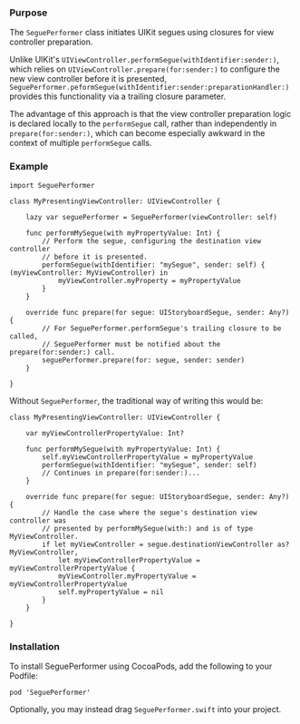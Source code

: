 ### Purpose

The `SeguePerformer` class initiates UIKit segues using closures for view controller preparation.

Unlike UIKit's  `UIViewController.performSegue(withIdentifier:sender:)`, which relies on
`UIViewController.prepare(for:sender:)` to configure the new view controller
before it is presented,
`SeguePerformer.peformSegue(withIdentifier:sender:preparationHandler:)` provides
this functionality via a trailing closure parameter.

The advantage of this approach is that the view controller preparation logic is
declared locally to the `performSegue` call, rather than independently in
`prepare(for:sender:)`, which can become especially  awkward in the context of 
multiple `performSegue` calls.

### Example

    import SeguePerformer

    class MyPresentingViewController: UIViewController {    
    
        lazy var seguePerformer = SeguePerformer(viewController: self)

        func performMySegue(with myPropertyValue: Int) {
            // Perform the segue, configuring the destination view controller
            // before it is presented.
            performSegue(withIdentifier: "mySegue", sender: self) { (myViewController: MyViewController) in
                myViewController.myProperty = myPropertyValue
            }
        }

        override func prepare(for segue: UIStoryboardSegue, sender: Any?) {
            // For SeguePerformer.performSegue's trailing closure to be called,
            // SeguePerformer must be notified about the prepare(for:sender:) call.
            seguePerformer.prepare(for: segue, sender: sender)
        }
        
    }

Without `SeguePerformer`, the traditional way of writing this would be:

    class MyPresentingViewController: UIViewController {    
    
        var myViewControllerPropertyValue: Int?
    
        func performMySegue(with myPropertyValue: Int) {
            self.myViewControllerPropertyValue = myPropertyValue
            performSegue(withIdentifier: "mySegue", sender: self)
            // Continues in prepare(for:sender:)...
        }

        override func prepare(for segue: UIStoryboardSegue, sender: Any?) {
            // Handle the case where the segue's destination view controller was
            // presented by performMySegue(with:) and is of type MyViewController.
            if let myViewController = segue.destinationViewController as? MyViewController, 
                let myViewControllerPropertyValue = myViewControllerPropertyValue {
                myViewController.myPropertyValue = myViewControllerPropertyValue
                self.myPropertyValue = nil
            }
        }
        
    }


### Installation

To install SeguePerformer using CocoaPods, add the following to your Podfile:

    pod 'SeguePerformer'

Optionally, you may instead drag `SeguePerformer.swift` into your project.
